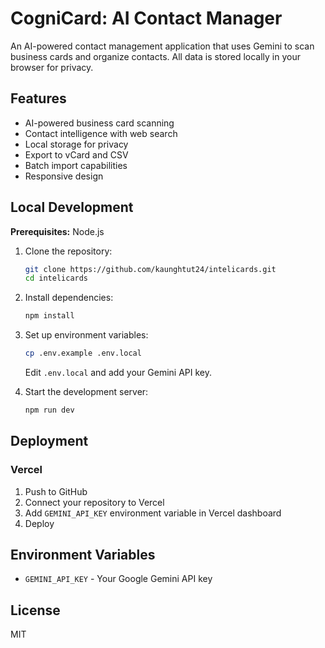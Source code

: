 # CogniCard: AI Contact Manager

An AI-powered contact management application that uses Gemini to scan business cards and organize contacts. All data is stored locally in your browser for privacy.

## Features

- AI-powered business card scanning
- Contact intelligence with web search
- Local storage for privacy
- Export to vCard and CSV
- Batch import capabilities
- Responsive design

## Local Development

**Prerequisites:** Node.js

1. Clone the repository:
   ```bash
   git clone https://github.com/kaunghtut24/intelicards.git
   cd intelicards
   ```

2. Install dependencies:
   ```bash
   npm install
   ```

3. Set up environment variables:
   ```bash
   cp .env.example .env.local
   ```
   Edit `.env.local` and add your Gemini API key.

4. Start the development server:
   ```bash
   npm run dev
   ```

## Deployment

### Vercel

1. Push to GitHub
2. Connect your repository to Vercel
3. Add `GEMINI_API_KEY` environment variable in Vercel dashboard
4. Deploy

## Environment Variables

- `GEMINI_API_KEY` - Your Google Gemini API key

## License

MIT
